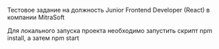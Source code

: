 Тестовое задание на должность Junior Frontend Developer (React) в компании MitraSoft

Для локального запуска проекта необходимо запустить скрипт npm install, а затем npm start
